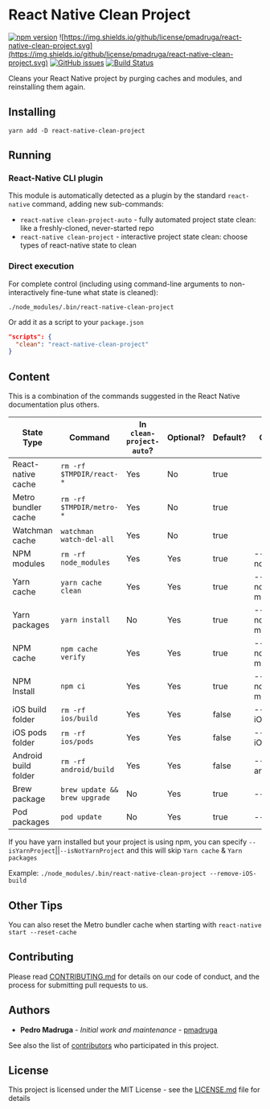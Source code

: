 # React Native Clean Project

[![npm version](https://badge.fury.io/js/react-native-clean-project.svg)](https://badge.fury.io/js/react-native-clean-project) ![https://img.shields.io/github/license/pmadruga/react-native-clean-project.svg](https://img.shields.io/github/license/pmadruga/react-native-clean-project.svg)
[![GitHub issues](https://img.shields.io/github/issues/pmadruga/react-native-clean-project.svg)](https://github.com/pmadruga/react-native-clean-project/issues)
[![Build Status](https://travis-ci.org/pmadruga/react-native-clean-project.svg?branch=master)](https://travis-ci.org/pmadruga/react-native-clean-project)

Cleans your React Native project by purging caches and modules, and reinstalling them again.

## Installing

`yarn add -D react-native-clean-project`

## Running

### React-Native CLI plugin

This module is automatically detected as a plugin by the standard `react-native` command, adding new sub-commands:

* `react-native clean-project-auto` - fully automated project state clean: like a freshly-cloned, never-started repo
* `react-native clean-project` - interactive project state clean: choose types of react-native state to clean

### Direct execution

For complete control (including using command-line arguments to non-interactively fine-tune what state is cleaned):

`./node_modules/.bin/react-native-clean-project`

Or add it as a script to your `package.json`

```json
"scripts": {
  "clean": "react-native-clean-project"
}
```

## Content

This is a combination of the commands suggested in the React Native documentation plus others.

| State Type           | Command                       | In `clean-project-auto`? | Optional?  | Default? | Option Flag            |
| -------------------- | ----------------------------- | ------------------------ | ---------- | -------- | ---------------------- |
| React-native cache   | `rm -rf $TMPDIR/react-*`      | Yes                      | No         | true     |                        |
| Metro bundler cache  | `rm -rf $TMPDIR/metro-*`      | Yes                      | No         | true     |                        |
| Watchman cache       | `watchman watch-del-all`      | Yes                      | No         | true     |                        |
| NPM modules          | `rm -rf node_modules`         | Yes                      | Yes        | true     | --keep-node_modules    |
| Yarn cache           | `yarn cache clean`            | Yes                      | Yes        | true     | --keep-node-modules    |
| Yarn packages        | `yarn install`                | No                       | Yes        | true     | --keep-node-modules    |
| NPM cache            | `npm cache verify`            | Yes                      | Yes        | true     | --keep-node-modules    |
| NPM Install          | `npm ci`                      | Yes                      | Yes        | true     | --keep-node-modules    |
| iOS build folder     | `rm -rf ios/build`            | Yes                      | Yes        | false    | --remove-iOS-build     |
| iOS pods folder      | `rm -rf ios/pods`             | Yes                      | Yes        | false    | --remove-iOS-pods      |
| Android build folder | `rm -rf android/build`        | Yes                      | Yes        | false    | --remove-android-build |
| Brew package         | `brew update && brew upgrade` | No                       | Yes        | true     | --keep-brew            |
| Pod packages         | `pod update`                  | No                       | Yes        | true     | --keep-pods            |

If you have yarn installed but your project is using npm, you can specify `--isYarnProject`||`--isNotYarnProject` and this will skip `Yarn cache` & `Yarn packages`

Example: `./node_modules/.bin/react-native-clean-project --remove-iOS-build`

## Other Tips

You can also reset the Metro bundler cache when starting with `react-native start --reset-cache`

## Contributing

Please read [CONTRIBUTING.md](https://github.com/pmadruga/react-native-clean-project/blob/readme-update/CONTRIBUTING.md) for details on our code of conduct, and the process for submitting pull requests to us.

## Authors

* **Pedro Madruga** - _Initial work and maintenance_ - [pmadruga](https://github.com/pmadruga)

See also the list of [contributors](https://github.com/pmadruga/react-native-clean-project/graphs/contributors) who participated in this project.

## License

This project is licensed under the MIT License - see the [LICENSE.md](LICENSE.md) file for details
